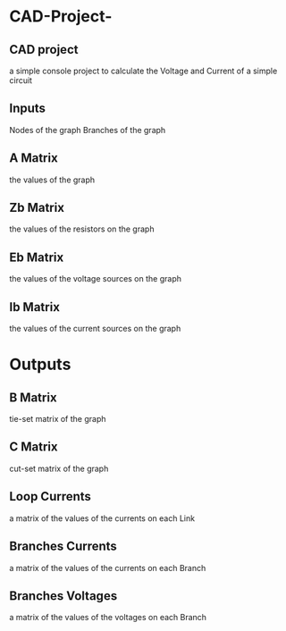 # CAD-Project-

## CAD project
a simple console project to calculate the Voltage and Current of a simple circuit

## Inputs
 Nodes of the graph
 Branches of the graph
 
## A Matrix
the values of the graph

## Zb Matrix
the values of the resistors on the graph

## Eb Matrix
 the values of the voltage sources on the graph
 
## Ib Matrix
 the values of the current sources on the graph
 
  # Outputs
## B Matrix
 tie-set matrix of the graph
## C Matrix
cut-set matrix of the graph

## Loop Currents
a matrix of the values of the currents on each Link
## Branches Currents
a matrix of the values of the currents on each Branch
## Branches Voltages
a matrix of the values of the voltages on each Branch
